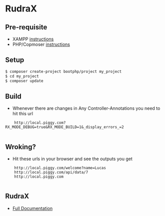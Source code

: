 # RudraX


## Pre-requisite
- XAMPP [instructions](../xampp/ENV.md)
- PHP/Copmoser [instructions](https://github.com/rudraks/boot/blob/master/README.md)
## Setup

```bash
$ composer create-project bootphp/project my_project
$ cd my_project
$ composer update
```

## Build
- Whenever there are changes in Any Controller-Annotations you need to hit this url

```
    http://local.piggy.com?RX_MODE_DEBUG=true&RX_MODE_BUILD=1&_display_errors_=2
    
```

## Wroking?
- Hit these urls in your browser and see the outputs you get
```
    http://local.piggy.com/welcome?name=Lucas
    http://local.piggy.com/api/data/7
    http://local.piggy.com
    
```

## RudraX
- [Full Documentation](https://github.com/rudraks/boot/blob/master/README.md)
